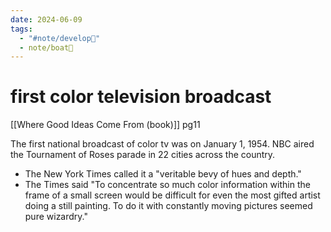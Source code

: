 ```yaml
---
date: 2024-06-09
tags:
  - "#note/develop🍃"
  - note/boat🚤
---
```

# first color television broadcast

[[Where Good Ideas Come From (book)]] pg11

The first national broadcast of color tv was on January 1, 1954. NBC aired the Tournament of Roses parade in 22 cities across the country. 
- The New York Times called it a "veritable bevy of hues and depth."
- The Times said "To concentrate so much color information within the frame of a small screen would be difficult for even the most gifted artist doing a still painting. To do it with constantly moving pictures seemed pure wizardry."



